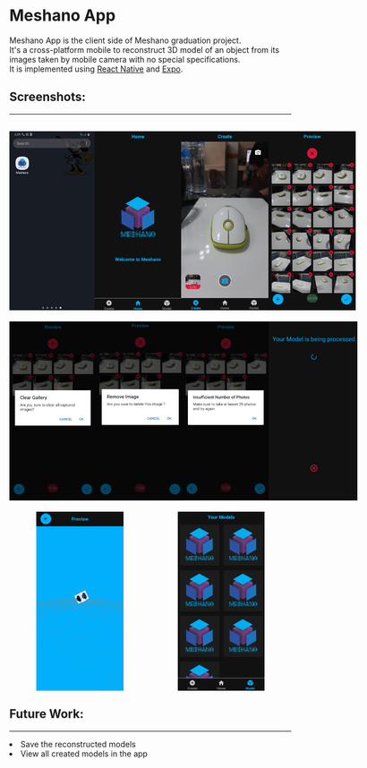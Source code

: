 <h1>Meshano App</h1>
<p>
    Meshano App is the client side of Meshano graduation project.<br>
    It's a cross-platform mobile to reconstruct 3D model of an object from its images taken by mobile camera with no special specifications.<br>
    It is implemented using <a href="https://reactnative.dev">React Native</a> and <a href="https://expo.io/">Expo</a>.
</p>
<h2>Screenshots:</h2>
<hr style="border-width:1px;margin-bottom:30px;">
<div style="display:flex;flex-direction:row;margin-bottom:20px">
    <img style="margin:auto;height:320px;" src="./screenshots/launcher_icon.png">
    <img style="margin:auto;height:320px;" src="./screenshots/home.PNG">
    <img style="margin:auto;height:320px;" src="./screenshots/camera.png">
    <img style="margin:auto;height:320px;" src="./screenshots/gallery_complete.png">
</div>
<div style="display:flex;flex-direction:row;margin-bottom:20px">
    <img style="margin:auto;height:320px;" src="./screenshots/gallery_clear.png">
    <img style="margin:auto;height:320px;" src="./screenshots/gallery_remove.png">
    <img style="margin:auto;height:320px;" src="./screenshots/gallery_limit.png">
    <img style="margin:auto;height:320px;" src="./screenshots/processing.png">
</div>
<div style="display:flex;flex-direction:row;margin-bottom:20px">
    <img style="margin:auto;height:320px;" src="./screenshots/model.png">
    <img style="margin:auto;height:320px;" src="./screenshots/all_models.png">
</div>
<h2>Future Work:</h2>
<hr style="border-width:1px">
<li>
Save the reconstructed models</li>
<li>View all created models in the app</li>
